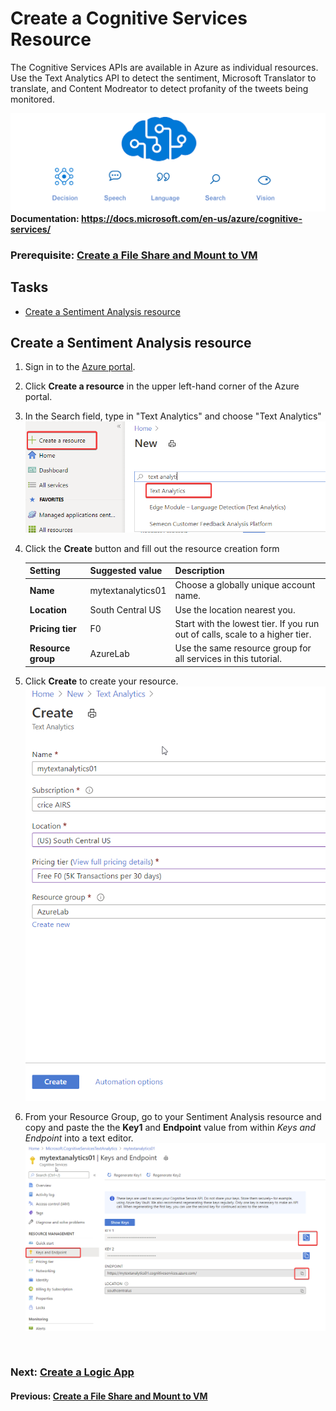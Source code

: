 # Create a Cognitive Services Resource

The Cognitive Services APIs are available in Azure as individual resources. Use the Text Analytics API to detect the sentiment, Microsoft Translator to translate, and Content Modreator to detect profanity of the tweets being monitored. 

![Search for Text Analytics](media/cognitive-services-banner.png)
**Documentation: https://docs.microsoft.com/en-us/azure/cognitive-services/**
### Prerequisite: [Create a File Share and Mount to VM](../FileShare/CreateAFileShare.md) ####

## Tasks
- [Create a Sentiment Analysis resource](#Create-a-Sentiment-Analysis-resource)



## Create a Sentiment Analysis resource

1. Sign in to the [Azure portal](https://portal.azure.com/).
1. Click **Create a resource** in the upper left-hand corner of the Azure portal.
1. In the Search field, type in "Text Analytics" and choose "Text Analytics"  
![Search for Text Analytics](media/ta-00.png)
1. Click the **Create** button and fill out the resource creation form

    | Setting      |  Suggested value   | Description                                        |
    | --- | --- | --- |
    | **Name** | mytextanalytics01 | Choose a globally unique account name. |
    | **Location** | South Central US | Use the location nearest you. |
    | **Pricing tier** | F0 | Start with the lowest tier. If you run out of calls, scale to a higher tier.|
    | **Resource group** | AzureLab | Use the same resource group for all services in this tutorial.|
    
1. Click **Create** to create your resource.  
![Fill out Text Analytics resource form](media/ta-01.png)
1. From your Resource Group, go to your Sentiment Analysis resource and copy and paste the the **Key1** and **Endpoint** value from within *Keys and Endpoint* into a text editor. 
![Copy endpoint and key values](media/ta-02.png)

<br>

### Next: [Create a Logic App](./CreateLogicApp.md) ###
#### Previous: [Create a File Share and Mount to VM](../FileShare/CreateAFileShare.md) ####
